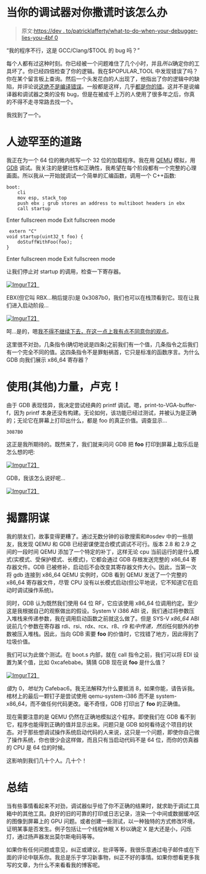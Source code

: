 # 当你的调试器对你撒谎时该怎么办

> 原文:[https://dev . to/patricklafferty/what-to-do-when-your-debugger-lies-you-4bf 0](https://dev.to/patricklafferty/what-to-do-when-your-debugger-lies-to-you-4bf0)

“我的程序不行，这是 GCC/Clang/$TOOL 的 bug 吗？”

每个人都有过这种时刻。你已经被一个问题难住了几个小时，并且*所以*确定你的工具坏了。你已经四倍检查了你的逻辑。我在$POPULAR_TOOL 中发现错误了吗？你在某个留言板上查询。然后一个头发花白的人出现了，他指出了你的逻辑中的缺陷，并评论说[这绝不是编译错误](https://blog.plover.com/prog/compiler-error.html)。一般都是这样，几乎[都是你的错](https://blog.codinghorror.com/the-first-rule-of-programming-its-always-your-fault/)。这并不是说编译器和调试器之类的没有 bug，但是在被成千上万的人使用了很多年之后，你真的不得不走寻常路去找一个。

我找到了一个。

# 人迹罕至的道路

我正在为一个 64 位的微内核写一个 32 位的加载程序。我在用 [QEMU](https://qemu.org) 模拟，用 [GDB](https://gnu.org/s/gdb) 调试。我关注的是健壮性和正确性，我希望在每个阶段都有一个完整的心理画面。所以我从一开始就调试一个简单的汇编函数，调用一个 C++函数:

```
boot:
    cli
    mov esp, stack_top
    push ebx ; grub stores an address to multiboot headers in ebx
    call startup 
```

Enter fullscreen mode Exit fullscreen mode

```
 extern "C"
void startup(uint32_t foo) {
    doStuffWithFoo(foo);
} 
```

Enter fullscreen mode Exit fullscreen mode

让我们停止对 startup 的调用，检查一下寄存器。

[![Imgur](../Images/b297c45b854e28ad01bcecdae624eeca.png)T2】](https://res.cloudinary.com/practicaldev/image/fetch/s--_TlRsJ9R--/c_limit%2Cf_auto%2Cfl_progressive%2Cq_auto%2Cw_880/https://i.imgur.com/mvzcSRj.png)

EBX(但它叫 RBX...稍后提示)是 0x3087b0，我们也可以在栈顶看到它。现在让我们进入启动阶段...

[![Imgur](../Images/c045e9e043502934493ff20c63cc6ce3.png)T2】](https://res.cloudinary.com/practicaldev/image/fetch/s--7f14Am44--/c_limit%2Cf_auto%2Cfl_progressive%2Cq_auto%2Cw_880/https://i.imgur.com/5kEHfUB.png)

呵...是的，嗯[我不得不继续下去，在这一点上我有点不同意你的观点](https://www.youtube.com/watch?v=J34UzHo4G5w)。

这里很不对劲，几条指令(确切地说是四条)之前我们有一个值，几条指令之后我们有一个完全不同的值。这四条指令不是罪魁祸首，它只是标准的函数序言。为什么 GDB 向我们展示 x86_64 寄存器？

# 使用(其他)力量，卢克！

由于 GDB 表现怪异，我决定尝试经典的 printf 调试。嗯，print-to-VGA-buffer-f，因为 printf 本身还没有构建。无论如何，该功能已经过测试，并被认为是正确的；无论它在屏幕上打印出什么，都是 foo 的真正价值。调查显示...

```
3087B0
```

这正是我所期待的。既然来了，我们就来问问 GDB 把 **foo** 打印到屏幕上取乐后是怎么想的吧:

[![Imgur](../Images/f7790787620b2b9d2e7937b0b1ccd028.png)T2】](https://res.cloudinary.com/practicaldev/image/fetch/s--eNEXIP1w--/c_limit%2Cf_auto%2Cfl_progressive%2Cq_auto%2Cw_880/https://i.imgur.com/u2RO8te.png)

GDB，我该怎么说好呢...

[![Imgur](../Images/bb71e9192718810a46a4c2b07813c6ce.png)T2】](https://res.cloudinary.com/practicaldev/image/fetch/s--Xz5_8yNn--/c_limit%2Cf_auto%2Cfl_progressive%2Cq_auto%2Cw_880/https://i.imgur.com/3GmuJru.jpg)

# 揭露阴谋

我的朋友们，故事变得更糟了。通过无数分钟的谷歌搜索和#osdev 中的一些朋友，我发现 QEMU 和 GDB 已经密谋使混合模式调试不可行。版本 2.8 和 2.9 之间的一段时间 QEMU 添加了一个特定的补丁，这样无论 cpu 当前运行的是什么模式(实模式、受保护模式、长模式)，它都会通过 GDB 存根发送完整的 x86_64 寄存器文件。GDB 已被修补，启动后不会改变其寄存器文件大小。因此，当第一次将 gdb 连接到 x86_64 QEMU 实例时，GDB 看到 QEMU 发送了一个完整的 x86_64 寄存器文件，尽管 CPU 没有以长模式启动(但公平地说，它不知道它在启动时调试操作系统)。

同时，GDB 认为既然我们使用 64 位 RF，它应该使用 x86_64 位调用约定。至少这是我根据自己的观察做出的假设。System V i386 ABI 说，我们通过将参数压入堆栈来传递参数，我在调用启动函数之前就这么做了。但是 SYS-V *x86_64* ABI 说前几个参数在寄存器 rdi、rsi、rdx、rcx、r8、r9 和*中传递，然后*任何额外的参数被压入堆栈。因此，当向 GDB 索要 **foo** 的价值时，它找错了地方，因此得到了垃圾价值。

我们可以为此做个测试。在 boot.s 内部，就在 call 指令之前，我们可以将 EDI 设置为某个值，比如 0xcafebabe。猜猜 GDB 现在说 **foo** 是什么值？

[![Imgur](../Images/340157478ee8a3ba8da10544d8265ab9.png)T2】](https://res.cloudinary.com/practicaldev/image/fetch/s--Ygn7B-75--/c_limit%2Cf_auto%2Cfl_progressive%2Cq_auto%2Cw_880/https://i.imgur.com/grvVwCl.png)

*值*为 0，*地址*为 Cafebac6。我无法解释为什么要抵消 8，如果你能，请告诉我。棺材上的最后一颗钉子是尝试使用 qemu-system-i386 而不是 system-x86_64，而不做任何代码更改。毫不奇怪，GDB 打印出了 **foo** 的正确值。

现在需要注意的是 QEMU 仍然在正确地模拟这个程序。即使我们在 GDB 看不到它，程序也能得到正确的值并显示出来。问题只是 GDB 如何看待这个项目的状态。对于那些想调试操作系统启动代码的人来说，这只是一个问题，即使你自己做了操作系统，你也很少会这样做，而且只有当启动代码不是 64 位，而你的仿真器的 CPU 是 64 位的时候。

这影响到我们几十个人。几十个！

# 总结

当有些事情看起来不对劲，调试器似乎给了你不正确的结果时，就求助于调试工具箱中的其他工具。良好的旧的可靠的打印或日志记录，渲染一个中间或数据缓冲区的图像到屏幕上的 GPU 问题。或者创建一些测试，以一种独特的方式修改环境，证明某事是否发生。例子包括让一个线程休眠 X 秒以确定 X 是大还是小，闪烁灯，通过扬声器发出莫尔斯电码等等。

如果你有任何问题或意见，纠正或建议，批评等等，我很乐意通过电子邮件或在下面的评论中联系你。我总是乐于学习新事物，纠正不好的事情。如果你想看更多我写的文章，为什么不来看看我的博客呢。